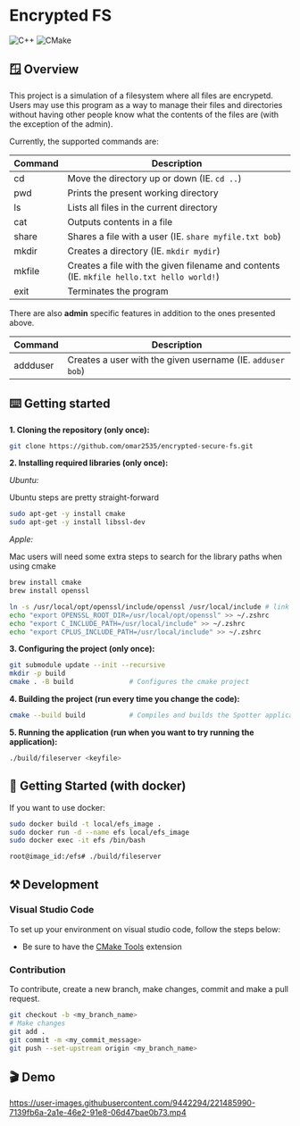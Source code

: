 # Encrypted FS

![C++](https://img.shields.io/badge/c++-%2300599C.svg?style=for-the-badge&logo=c%2B%2B&logoColor=white)
![CMake](https://img.shields.io/badge/CMake-%23008FBA.svg?style=for-the-badge&logo=cmake&logoColor=white)

## 🪟 Overview

This project is a simulation of a filesystem where all files are encrypetd. Users may use this program as a way to manage their files and directories without having other people know what the contents of the files are (with the exception of the admin).

Currently, the supported commands are:

| Command | Description |
| --- | --- |
| cd <directory> | Move the directory up or down (IE. `cd ..`) |
| pwd | Prints the present working directory |
| ls | Lists all files in the current directory |
| cat <filename> | Outputs contents in a file |
| share <filename> <username> | Shares a file with a user (IE. `share myfile.txt bob`) |
| mkdir <dirname> | Creates a directory (IE. `mkdir mydir`) |
| mkfile <filename> <content> | Creates a file with the given filename and contents (IE. `mkfile hello.txt hello world!`) |
| exit | Terminates the program |

There are also **admin** specific features in addition to the ones presented above.

| Command | Description |
| --- | --- |
| addduser <username> | Creates a user with the given username (IE. `adduser bob`) |

## ⌨️ Getting started

**1. Cloning the repository (only once):**

```sh
git clone https://github.com/omar2535/encrypted-secure-fs.git
```

**2. Installing required libraries (only once):**

*Ubuntu:*

Ubuntu steps are pretty straight-forward

```sh
sudo apt-get -y install cmake
sudo apt-get -y install libssl-dev
```

*Apple:*

Mac users will need some extra steps to search for the library paths when using cmake

```sh
brew install cmake
brew install openssl

ln -s /usr/local/opt/openssl/include/openssl /usr/local/include # link openssl lib to `/usr/local/include`
echo "export OPENSSL_ROOT_DIR=/usr/local/opt/openssl" >> ~/.zshrc
echo "export C_INCLUDE_PATH=/usr/local/include" >> ~/.zshrc
echo "export CPLUS_INCLUDE_PATH=/usr/local/include" >> ~/.zshrc
```

**3. Configuring the project (only once):**

```sh
git submodule update --init --recursive
mkdir -p build
cmake . -B build              # Configures the cmake project
```

**4. Building the project (run every time you change the code):**

```sh
cmake --build build           # Compiles and builds the Spotter application
```

**5. Running the application (run when you want to try running the application):**

```sh
./build/fileserver <keyfile>
```

## 🐳 Getting Started (with docker)

If you want to use docker:

```sh
sudo docker build -t local/efs_image .
sudo docker run -d --name efs local/efs_image
sudo docker exec -it efs /bin/bash

root@image_id:/efs# ./build/fileserver
```

## ⚒️ Development

### Visual Studio Code

To set up your environment on visual studio code, follow the steps below:

- Be sure to have the [CMake Tools](https://marketplace.visualstudio.com/items?itemName=ms-vscode.cmake-tools) extension

### Contribution

To contribute, create a new branch, make changes, commit and make a pull request.

```sh
git checkout -b <my_branch_name>
# Make changes
git add .
git commit -m <my_commit_message>
git push --set-upstream origin <my_branch_name>
```

## 🎬 Demo

https://user-images.githubusercontent.com/9442294/221485990-7139fb6a-2a1e-46e2-91e8-06d47bae0b73.mp4



